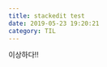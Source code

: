 ```yaml
---
title: stackedit test
date: 2019-05-23 19:20:21
category: TIL
---
```


이상하다!!
<!--stackedit_data:
eyJoaXN0b3J5IjpbLTkxNjIzODkyOSwtMTg4NzUzMTI2NV19
-->
